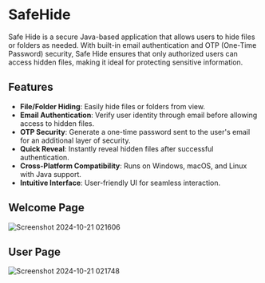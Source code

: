 # SafeHide

Safe Hide is a secure Java-based application that allows users to hide files or folders as needed. With built-in email authentication and OTP (One-Time Password) security, Safe Hide ensures that only authorized users can access hidden files, making it ideal for protecting sensitive information.

## Features

- **File/Folder Hiding**: Easily hide files or folders from view.
- **Email Authentication**: Verify user identity through email before allowing access to hidden files.
- **OTP Security**: Generate a one-time password sent to the user's email for an additional layer of security.
- **Quick Reveal**: Instantly reveal hidden files after successful authentication.
- **Cross-Platform Compatibility**: Runs on Windows, macOS, and Linux with Java support.
- **Intuitive Interface**: User-friendly UI for seamless interaction.

## Welcome Page
![Screenshot 2024-10-21 021606](https://github.com/user-attachments/assets/7d516a39-ae3b-40cc-b9df-d49bc4b7a067)


## User Page
![Screenshot 2024-10-21 021748](https://github.com/user-attachments/assets/752fe270-c09d-458e-8397-cc17ea23cf4e)

